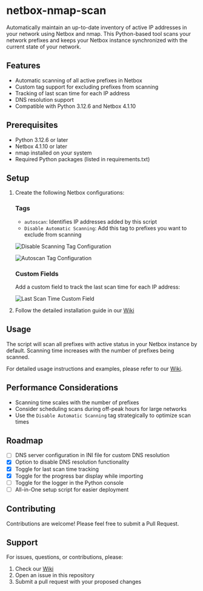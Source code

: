 # netbox-nmap-scan

Automatically maintain an up-to-date inventory of active IP addresses in your network using Netbox and nmap. This Python-based tool scans your network prefixes and keeps your Netbox instance synchronized with the current state of your network.

## Features

- Automatic scanning of all active prefixes in Netbox
- Custom tag support for excluding prefixes from scanning
- Tracking of last scan time for each IP address
- DNS resolution support
- Compatible with Python 3.12.6 and Netbox 4.1.10

## Prerequisites

- Python 3.12.6 or later
- Netbox 4.1.10 or later
- nmap installed on your system
- Required Python packages (listed in requirements.txt)

## Setup

1. Create the following Netbox configurations:

   ### Tags
   - `autoscan`: Identifies IP addresses added by this script
   - `Disable Automatic Scanning`: Add this tag to prefixes you want to exclude from scanning
   
   ![Disable Scanning Tag Configuration](https://github.com/henrionlo/netbox-nmap-scan/assets/139378145/b7a223ae-3a55-42cb-8f28-87d282e103c8)
   
   ![Autoscan Tag Configuration](https://github.com/henrionlo/netbox-nmap-scan/assets/139378145/435cec58-1f92-42f2-b4eb-1448a4d22161)

   ### Custom Fields
   Add a custom field to track the last scan time for each IP address:
   
   ![Last Scan Time Custom Field](https://github.com/LoH-lu/netbox-nmap-scan/assets/139378145/c812ee55-71d0-4d8e-9b14-f337a5d867a5)

2. Follow the detailed installation guide in our [Wiki](https://github.com/henrionlo/netbox-nmap-scan/wiki)

## Usage

The script will scan all prefixes with active status in your Netbox instance by default. Scanning time increases with the number of prefixes being scanned.

For detailed usage instructions and examples, please refer to our [Wiki](https://github.com/henrionlo/netbox-nmap-scan/wiki).

## Performance Considerations

- Scanning time scales with the number of prefixes
- Consider scheduling scans during off-peak hours for large networks
- Use the `Disable Automatic Scanning` tag strategically to optimize scan times

## Roadmap

- [ ] DNS server configuration in INI file for custom DNS resolution
- [X] Option to disable DNS resolution functionality
- [X] Toggle for last scan time tracking
- [X] Toggle for the progress bar display while importing
- [ ] Toggle for the logger in the Python console
- [ ] All-in-One setup script for easier deployment

## Contributing

Contributions are welcome! Please feel free to submit a Pull Request.

## Support

For issues, questions, or contributions, please:
1. Check our [Wiki](https://github.com/henrionlo/netbox-nmap-scan/wiki)
2. Open an issue in this repository
3. Submit a pull request with your proposed changes
